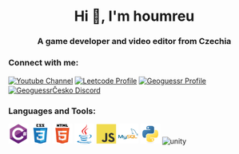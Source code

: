 <h1 align="center">Hi 👋, I'm houmreu</h1>
<h3 align="center">A game developer and video editor from Czechia</h3>

<h3 align="left">Connect with me:</h3>
<p align="left">
<a href="https://www.youtube.com/@houmreu/featured" target="blank"><img align="center" src="https://raw.githubusercontent.com/rahuldkjain/github-profile-readme-generator/master/src/images/icons/Social/youtube.svg" alt="Youtube Channel" height="30" width="40" /></a>
<a href="https://www.leetcode.com/houmreu" target="blank"><img align="center" src="https://raw.githubusercontent.com/rahuldkjain/github-profile-readme-generator/master/src/images/icons/Social/leet-code.svg" alt="Leetcode Profile" height="30" width="40" /></a>
<a href="https://www.geoguessr.com/user/5b571ce97135fa0e48b2d9f8" target="blank"><img align="center" src="https://i.imgur.com/Zew5cN7.png" alt="Geoguessr Profile" height="36" width="36" /></a>
<a href="https://discord.gg/3eqSwwMHQM" target="blank"><img align="center" src="https://logodownload.org/wp-content/uploads/2017/11/discord-logo-5-1.png" alt="GeoguessrČesko Discord" height="36" width="46" /></a>
</p>

<h3 align="left">Languages and Tools:</h3>
<p align="left">

<picture> <img src="https://raw.githubusercontent.com/devicons/devicon/master/icons/csharp/csharp-original.svg" alt="csharp" width="40" height="40"/> </picture>
<picture> <img src="https://raw.githubusercontent.com/devicons/devicon/master/icons/css3/css3-original-wordmark.svg" alt="css3" width="40" height="40"/> </picture>
<picture> <img src="https://raw.githubusercontent.com/devicons/devicon/master/icons/html5/html5-original-wordmark.svg" alt="html5" width="40" height="40"/> </picture>
<picture> <img src="https://raw.githubusercontent.com/devicons/devicon/master/icons/java/java-original.svg" alt="java" width="40" height="40"/> </picture>
<picture> <img src="https://raw.githubusercontent.com/devicons/devicon/master/icons/javascript/javascript-original.svg" alt="javascript" width="40" height="40"/> </picture>
<picture> <img src="https://raw.githubusercontent.com/devicons/devicon/master/icons/mysql/mysql-original-wordmark.svg" alt="mysql" width="40" height="40"/> </picture>
<picture> <img src="https://raw.githubusercontent.com/devicons/devicon/master/icons/python/python-original.svg" alt="python" width="40" height="40"/> </picture>
<picture> <img src="https://www.vectorlogo.zone/logos/unity3d/unity3d-icon.svg" alt="unity" width="40" height="40"/>

</p>
